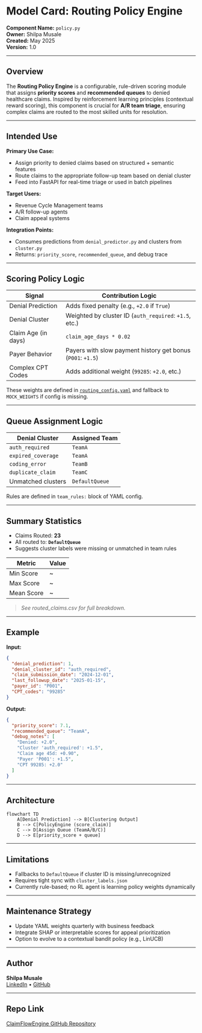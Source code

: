 # Model Card: Routing Policy Engine

**Component Name:** `policy.py`  
**Owner:** Shilpa Musale  
**Created:** May 2025  
**Version:** 1.0

---

## Overview

The **Routing Policy Engine** is a configurable, rule-driven scoring module that assigns **priority scores** and **recommended queues** to denied healthcare claims. Inspired by reinforcement learning principles (contextual reward scoring), this component is crucial for **A/R team triage**, ensuring complex claims are routed to the most skilled units for resolution.

---

## Intended Use

**Primary Use Case:**
- Assign priority to denied claims based on structured + semantic features
- Route claims to the appropriate follow-up team based on denial cluster
- Feed into FastAPI for real-time triage or used in batch pipelines

**Target Users:**
- Revenue Cycle Management teams
- A/R follow-up agents
- Claim appeal systems

**Integration Points:**
- Consumes predictions from `denial_predictor.py` and clusters from `cluster.py`
- Returns: `priority_score`, `recommended_queue`, and debug trace

---

## Scoring Policy Logic

| Signal                    | Contribution Logic                                           |
|---------------------------|--------------------------------------------------------------|
| Denial Prediction         | Adds fixed penalty (e.g., `+2.0` if `True`)                  |
| Denial Cluster            | Weighted by cluster ID (`auth_required`: `+1.5`, etc.)       |
| Claim Age (in days)       | `claim_age_days * 0.02`                                      |
| Payer Behavior            | Payers with slow payment history get bonus (`P001`: `+1.5`)  |
| Complex CPT Codes         | Adds additional weight (`99285`: `+2.0`, etc.)               |

These weights are defined in [`routing_config.yaml`](routing_config.yaml) and fallback to `MOCK_WEIGHTS` if config is missing.

---

## Queue Assignment Logic

| Denial Cluster    | Assigned Team |
|-------------------|---------------|
| `auth_required`   | `TeamA`       |
| `expired_coverage`| `TeamA`       |
| `coding_error`    | `TeamB`       |
| `duplicate_claim` | `TeamC`       |
| Unmatched clusters| `DefaultQueue`|

Rules are defined in `team_rules:` block of YAML config.

---

## Summary Statistics

- Claims Routed: **23**
- All routed to: **`DefaultQueue`**
- Suggests cluster labels were missing or unmatched in team rules

| Metric           | Value  |
|------------------|--------|
| Min Score        | ~      |
| Max Score        | ~      |
| Mean Score       | ~      |

> *See routed_claims.csv for full breakdown.*

---

## Example

**Input:**
```json
{
  "denial_prediction": 1,
  "denial_cluster_id": "auth_required",
  "claim_submission_date": "2024-12-01",
  "last_followup_date": "2025-01-15",
  "payer_id": "P001",
  "CPT_codes": "99285"
}
```

**Output:**
```json
{
  "priority_score": 7.1,
  "recommended_queue": "TeamA",
  "debug_notes": [
    "Denied: +2.0",
    "Cluster 'auth_required': +1.5",
    "Claim age 45d: +0.90",
    "Payer 'P001': +1.5",
    "CPT 99285: +2.0"
  ]
}
```

---

## Architecture

```mermaid
flowchart TD
    A[Denial Prediction] --> B[Clustering Output]
    B --> C[PolicyEngine (score_claim)]
    C --> D[Assign Queue (TeamA/B/C)]
    D --> E[priority_score + queue]
```

---

## Limitations

- Fallbacks to `DefaultQueue` if cluster ID is missing/unrecognized
- Requires tight sync with `cluster_labels.json`
- Currently rule-based; no RL agent is learning policy weights dynamically

---

## Maintenance Strategy

- Update YAML weights quarterly with business feedback
- Integrate SHAP or interpretable scores for appeal prioritization
- Option to evolve to a contextual bandit policy (e.g., LinUCB)

---

## Author

**Shilpa Musale**  
[LinkedIn](https://www.linkedin.com/in/shilpamusale) • [GitHub](https://github.com/ishi3012) 
<!-- • [Portfolio](https://ishi3012.github.io/ishi-ai/) -->

---

## Repo Link

[ClaimFlowEngine GitHub Repository](https://github.com/ishi3012/ClaimFlowEngine)
